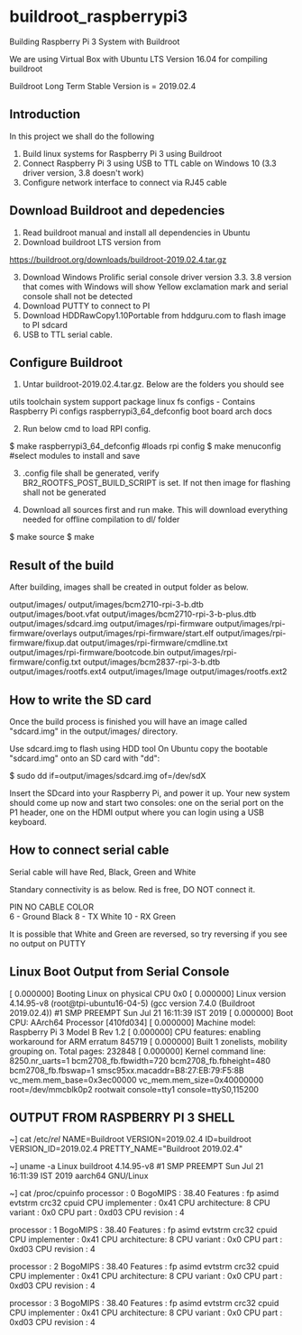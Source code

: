 # buildroot_raspberrypi3
Building Raspberry Pi 3 System with Buildroot

We are using Virtual Box with Ubuntu LTS Version 16.04 for compiling buildroot

Buildroot Long Term Stable Version is = 2019.02.4

Introduction
------------

In this project we shall do the following
  1. Build linux systems for Raspberry Pi 3 using Buildroot
  2. Connect Raspberry Pi 3 using USB to TTL cable on Windows 10 (3.3 driver version, 3.8 doesn't work)
  3. Configure network interface to connect via RJ45 cable

Download Buildroot and depedencies
----------------------------------

  1. Read buildroot manual and install all dependencies in Ubuntu
  2. Download buildroot LTS version from

https://buildroot.org/downloads/buildroot-2019.02.4.tar.gz

  3. Download Windows Prolific serial console driver version 3.3. 3.8 version that comes with Windows will show Yellow exclamation mark      and serial console shall not be detected
  4. Download PUTTY to connect to PI
  5. Download HDDRawCopy1.10Portable from hddguru.com to flash image to PI sdcard
  6. USB to TTL serial cable.

Configure Buildroot
------------------

  1. Untar buildroot-2019.02.4.tar.gz. Below are the folders you should see
  
utils
toolchain
system
support
package
linux
fs
configs - Contains Raspberry Pi configs raspberrypi3_64_defconfig
boot
board
arch
docs
  
  2. Run below cmd to load RPI config.

  $ make raspberrypi3_64_defconfig #loads rpi config
  $ make menuconfig #select modules to install and save
  
  3. .config file shall be generated, verify BR2_ROOTFS_POST_BUILD_SCRIPT is set. If not then image for flashing shall not be generated
  
  4. Download all sources first and run make. This will download everything needed for offline compilation to dl/ folder
  
  $ make source 
  $ make
  

  
Result of the build
-------------------

After building, images shall be created in output folder as below. 
  
output/images/
output/images/bcm2710-rpi-3-b.dtb
output/images/boot.vfat
output/images/bcm2710-rpi-3-b-plus.dtb
output/images/sdcard.img
output/images/rpi-firmware
output/images/rpi-firmware/overlays
output/images/rpi-firmware/start.elf
output/images/rpi-firmware/fixup.dat
output/images/rpi-firmware/cmdline.txt
output/images/rpi-firmware/bootcode.bin
output/images/rpi-firmware/config.txt
output/images/bcm2837-rpi-3-b.dtb
output/images/rootfs.ext4
output/images/Image
output/images/rootfs.ext2

  
 
How to write the SD card
------------------------

Once the build process is finished you will have an image called "sdcard.img" in the output/images/ directory.

Use sdcard.img to flash using HDD tool
On Ubuntu copy the bootable "sdcard.img" onto an SD card with "dd":

  $ sudo dd if=output/images/sdcard.img of=/dev/sdX

Insert the SDcard into your Raspberry Pi, and power it up. Your new system
should come up now and start two consoles: one on the serial port on
the P1 header, one on the HDMI output where you can login using a USB
keyboard.

How to connect serial cable
---------------------------

Serial cable will have Red, Black, Green and White

Standary connectivity is as below. Red is free, DO NOT connect it.

PIN NO     CABLE COLOR  
6      -   Ground Black
8      -   TX White
10     -   RX Green


It is possible that White and Green are reversed, so try reversing if you see no output on PUTTY

Linux Boot Output from Serial Console
-------------------------------------
[    0.000000] Booting Linux on physical CPU 0x0
[    0.000000] Linux version 4.14.95-v8 (root@tpi-ubuntu16-04-5) (gcc version 7.4.0 (Buildroot 2019.02.4)) #1 SMP PREEMPT Sun Jul 21 16:11:39 IST 2019
[    0.000000] Boot CPU: AArch64 Processor [410fd034]
[    0.000000] Machine model: Raspberry Pi 3 Model B Rev 1.2
[    0.000000] CPU features: enabling workaround for ARM erratum 845719
[    0.000000] Built 1 zonelists, mobility grouping on.  Total pages: 232848
[    0.000000] Kernel command line: 8250.nr_uarts=1 bcm2708_fb.fbwidth=720 bcm2708_fb.fbheight=480 bcm2708_fb.fbswap=1 smsc95xx.macaddr=B8:27:EB:79:F5:8B vc_mem.mem_base=0x3ec00000 vc_mem.mem_size=0x40000000  root=/dev/mmcblk0p2 rootwait console=tty1 console=ttyS0,115200





OUTPUT FROM RASPBERRY PI 3 SHELL
--------------------------------
~] cat /etc/*rel*
NAME=Buildroot
VERSION=2019.02.4
ID=buildroot
VERSION_ID=2019.02.4
PRETTY_NAME="Buildroot 2019.02.4"

~] uname -a
Linux buildroot 4.14.95-v8 #1 SMP PREEMPT Sun Jul 21 16:11:39 IST 2019 aarch64 GNU/Linux

~] cat /proc/cpuinfo
processor       : 0
BogoMIPS        : 38.40
Features        : fp asimd evtstrm crc32 cpuid
CPU implementer : 0x41
CPU architecture: 8
CPU variant     : 0x0
CPU part        : 0xd03
CPU revision    : 4

processor       : 1
BogoMIPS        : 38.40
Features        : fp asimd evtstrm crc32 cpuid
CPU implementer : 0x41
CPU architecture: 8
CPU variant     : 0x0
CPU part        : 0xd03
CPU revision    : 4

processor       : 2
BogoMIPS        : 38.40
Features        : fp asimd evtstrm crc32 cpuid
CPU implementer : 0x41
CPU architecture: 8
CPU variant     : 0x0
CPU part        : 0xd03
CPU revision    : 4

processor       : 3
BogoMIPS        : 38.40
Features        : fp asimd evtstrm crc32 cpuid
CPU implementer : 0x41
CPU architecture: 8
CPU variant     : 0x0
CPU part        : 0xd03
CPU revision    : 4

